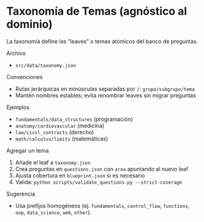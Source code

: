 # Taxonomía de Temas (agnóstico al dominio)

La taxonomía define las “leaves” o temas atómicos del banco de preguntas.

Archivo
- `src/data/taxonomy.json`

Convenciones
- Rutas jerárquicas en minúsculas separadas por `/`: `grupo/subgrupo/tema`
- Mantén nombres estables; evita renombrar leaves sin migrar preguntas

Ejemplos
- `fundamentals/data_structures` (programación)
- `anatomy/cardiovascular` (medicina)
- `law/civil_contracts` (derecho)
- `math/calculus/limits` (matemáticas)

Agregar un tema
1) Añade el leaf a `taxonomy.json`
2) Crea preguntas en `questions.json` con `area` apuntando al nuevo leaf
3) Ajusta cobertura en `blueprint.json` si es necesario
4) Valida: `python scripts/validate_questions.py --strict-coverage`

Sugerencia
- Usa prefijos homogéneos (ej. `fundamentals`, `control_flow`, `functions`, `oop`, `data_science`, `web`, `other`).
